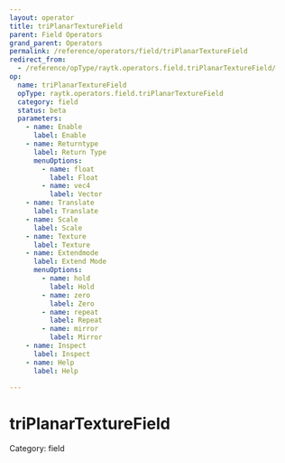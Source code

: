```yaml
---
layout: operator
title: triPlanarTextureField
parent: Field Operators
grand_parent: Operators
permalink: /reference/operators/field/triPlanarTextureField
redirect_from:
  - /reference/opType/raytk.operators.field.triPlanarTextureField/
op:
  name: triPlanarTextureField
  opType: raytk.operators.field.triPlanarTextureField
  category: field
  status: beta
  parameters:
    - name: Enable
      label: Enable
    - name: Returntype
      label: Return Type
      menuOptions:
        - name: float
          label: Float
        - name: vec4
          label: Vector
    - name: Translate
      label: Translate
    - name: Scale
      label: Scale
    - name: Texture
      label: Texture
    - name: Extendmode
      label: Extend Mode
      menuOptions:
        - name: hold
          label: Hold
        - name: zero
          label: Zero
        - name: repeat
          label: Repeat
        - name: mirror
          label: Mirror
    - name: Inspect
      label: Inspect
    - name: Help
      label: Help

---
```


# triPlanarTextureField

Category: field

